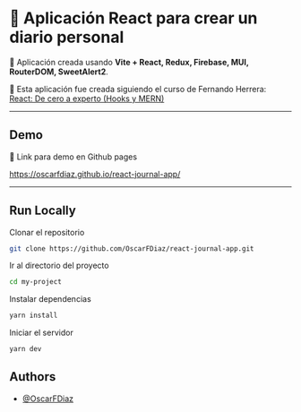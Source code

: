 # 📰 Aplicación React para crear un diario personal

📰 Aplicación creada usando <b>Vite + React, Redux, Firebase, MUI, RouterDOM, SweetAlert2</b>.

📝 Esta aplicación fue creada siguiendo el curso de Fernando Herrera: [React: De cero a experto (Hooks y MERN)](https://www.udemy.com/course/react-cero-experto/)

---

## Demo

🔗 Link para demo en Github pages

https://oscarfdiaz.github.io/react-journal-app/

---

## Run Locally

Clonar el repositorio

```bash
git clone https://github.com/OscarFDiaz/react-journal-app.git
```

Ir al directorio del proyecto

```bash
cd my-project
```

Instalar dependencias

```bash
yarn install
```

Iniciar el servidor

```bash
yarn dev
```

## Authors

- [@OscarFDiaz](https://github.com/OscarFDiaz)
